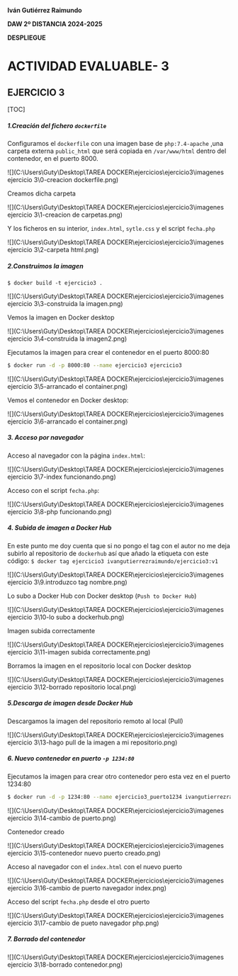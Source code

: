 




**Iván Gutiérrez Raimundo**

**DAW 2º DISTANCIA   2024-2025**

**DESPLIEGUE**







# ACTIVIDAD EVALUABLE- 3

## EJERCICIO 3



[TOC]

##### **1.Creación del fichero `dockerfile`**

Configuramos el `dockerfile` con una imagen base de `php:7.4-apache` ,una carpeta externa `public_html` que será copiada en `/var/www/html` dentro del contenedor, en el puerto 8000.

![](C:\Users\Guty\Desktop\TAREA DOCKER\ejercicios\ejercicio3\imagenes ejercicio 3\0-creacion dockerfile.png)

Creamos dicha carpeta

![](C:\Users\Guty\Desktop\TAREA DOCKER\ejercicios\ejercicio3\imagenes ejercicio 3\1-creacion de carpetas.png)

Y los ficheros en su interior, `index.html`, `sytle.css` y el script `fecha.php`

![](C:\Users\Guty\Desktop\TAREA DOCKER\ejercicios\ejercicio3\imagenes ejercicio 3\2-carpeta html.png)

##### **2.Construimos la imagen**

`$ docker build -t ejercicio3 .`

![](C:\Users\Guty\Desktop\TAREA DOCKER\ejercicios\ejercicio3\imagenes ejercicio 3\3-construida la imagen.png)

Vemos la imagen en Docker desktop

![](C:\Users\Guty\Desktop\TAREA DOCKER\ejercicios\ejercicio3\imagenes ejercicio 3\4-construida la imagen2.png)



Ejecutamos la imagen para crear el contenedor en el puerto 8000:80

```bash
$ docker run -d -p 8000:80 --name ejercicio3 ejercicio3
```

![](C:\Users\Guty\Desktop\TAREA DOCKER\ejercicios\ejercicio3\imagenes ejercicio 3\5-arrancado el container.png)

Vemos el contenedor en Docker desktop:

![](C:\Users\Guty\Desktop\TAREA DOCKER\ejercicios\ejercicio3\imagenes ejercicio 3\6-arrancado el container.png)



##### **3. Acceso por navegador**

Acceso al navegador con la página `index.html`:

![](C:\Users\Guty\Desktop\TAREA DOCKER\ejercicios\ejercicio3\imagenes ejercicio 3\7-index funcionando.png)

Acceso con el script `fecha.php`:

![](C:\Users\Guty\Desktop\TAREA DOCKER\ejercicios\ejercicio3\imagenes ejercicio 3\8-php funcionando.png)

##### **4. Subida de imagen a Docker Hub**

En este punto me doy cuenta que si no pongo el tag con el autor no me deja subirlo al repositorio de `dockerhub` así que añado la etiqueta con este código:
`$ docker tag ejercicio3 ivangutierrezraimundo/ejercicio3:v1`

![](C:\Users\Guty\Desktop\TAREA DOCKER\ejercicios\ejercicio3\imagenes ejercicio 3\9.introduzco tag nombre.png)

Lo subo a Docker Hub con Docker desktop (`Push to Docker Hub`)

![](C:\Users\Guty\Desktop\TAREA DOCKER\ejercicios\ejercicio3\imagenes ejercicio 3\10-lo subo a dockerhub.png)

Imagen subida correctamente

![](C:\Users\Guty\Desktop\TAREA DOCKER\ejercicios\ejercicio3\imagenes ejercicio 3\11-imagen subida correctamente.png)

Borramos la imagen en el repositorio local con Docker desktop

![](C:\Users\Guty\Desktop\TAREA DOCKER\ejercicios\ejercicio3\imagenes ejercicio 3\12-borrado repositorio local.png)

##### **5.Descarga de imagen desde Docker Hub**

Descargamos la imagen del repositorio remoto al local (Pull)

![](C:\Users\Guty\Desktop\TAREA DOCKER\ejercicios\ejercicio3\imagenes ejercicio 3\13-hago pull de la imagen a mi repositorio.png)

##### **6. Nuevo contenedor en puerto `-p 1234:80`**

Ejecutamos la imagen para crear otro contenedor pero esta vez en el puerto 1234:80

```bash
$ docker run -d -p 1234:80 --name ejercicio3_puerto1234 ivangutierrezraimundo/ejercicio3:v1
```

![](C:\Users\Guty\Desktop\TAREA DOCKER\ejercicios\ejercicio3\imagenes ejercicio 3\14-cambio de puerto.png)

Contenedor creado

![](C:\Users\Guty\Desktop\TAREA DOCKER\ejercicios\ejercicio3\imagenes ejercicio 3\15-contenedor nuevo puerto creado.png)

Acceso al navegador con el `index.html` con el nuevo puerto

![](C:\Users\Guty\Desktop\TAREA DOCKER\ejercicios\ejercicio3\imagenes ejercicio 3\16-cambio de puerto navegador index.png)

Acceso del script `fecha.php` desde el otro puerto

![](C:\Users\Guty\Desktop\TAREA DOCKER\ejercicios\ejercicio3\imagenes ejercicio 3\17-cambio de pueto navegador php.png)

##### **7. Borrado del contenedor**

![](C:\Users\Guty\Desktop\TAREA DOCKER\ejercicios\ejercicio3\imagenes ejercicio 3\18-borrado contenedor.png)



